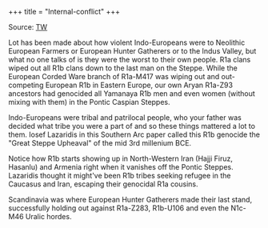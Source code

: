 +++
title = "Internal-conflict"
+++

Source: [TW](https://en.rattibha.com/thread/1610561469359480832)

Lot has been made about how violent Indo-Europeans were to Neolithic European Farmers or European Hunter Gatherers or to the Indus Valley, but what no one talks of is they were the worst to their own people. R1a clans wiped out all R1b clans down to the last man on the Steppe. While the European Corded Ware branch of R1a-M417 was wiping out and out-competing European R1b in Eastern Europe, our own Aryan R1a-Z93 ancestors had genocided all Yamanaya R1b men and even women (without mixing with them) in the Pontic Caspian Steppes.

Indo-Europeans were tribal and patrilocal people, who your father was decided what tribe you were a part of and so these things mattered a lot to them. Iosef Lazaridis in this Southern Arc paper called this R1b genocide the "Great Steppe Upheaval" of the mid 3rd millenium BCE. 

Notice how R1b starts showing up in North-Western Iran (Hajji Firuz, Hasanlu) and Armenia right when it vanishes off the Pontic Steppes. Lazaridis thought it might've been R1b tribes seeking refugee in the Caucasus and Iran, escaping their genocidal R1a cousins.

Scandinavia was where European Hunter Gatherers made their last stand, successfully holding out against R1a-Z283, R1b-U106 and even the N1c-M46 Uralic hordes.
